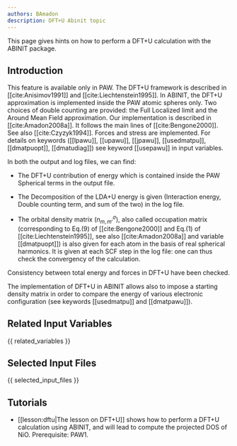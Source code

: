 ```yaml
---
authors: BAmadon
description: DFT+U Abinit topic
---
```

<!--
This file is automatically generated by mksite.py. All changes will be lost.
Change the input yaml files or the python code
-->

This page gives hints on how to perform a DFT+U calculation with the ABINIT package.

## Introduction

This feature is available only in PAW. The DFT+U framework is described in
[[cite:Anisimov1991]] and [[cite:Liechtenstein1995]]. In ABINIT, the DFT+U
approximation is implemented inside the PAW atomic spheres only. Two choices
of double counting are provided: the Full Localized limit and the Around Mean
Field approximation. Our implementation is described in [[cite:Amadon2008a]].
It follows the main lines of [[cite:Bengone2000]]. See also
[[cite:Czyzyk1994]]. Forces and stress are implemented. For details on
keywords ([[lpawu]], [[upawu]], [[jpawu]], [[usedmatpu]], [[dmatpuopt]],
[[dmatudiag]]) see keyword [[usepawu]] in input variables.

In both the output and log files, we can find:

- The DFT+U contribution of energy which is contained inside the PAW
  Spherical terms in the output file.

- The Decomposition of the LDA+U energy is given (Interaction energy, Double
  counting term, and sum of the two) in the log file.

- The orbital density matrix ($n_{m,m'}^{\sigma}$), also called occupation
matrix (corresponding to Eq.(9) of [[cite:Bengone2000]] and Eq.(1) of
[[cite:Liechtenstein1995]], see also [[cite:Amadon2008a]] and variable
[[dmatpuopt]]) is also given for each atom in the basis of real spherical
harmonics. It is given at each SCF step in the log file: one can thus check
the convergency of the calculation.

Consistency between total energy and forces in DFT+U have been checked.

The implementation of DFT+U in ABINIT allows also to impose a starting density
matrix in order to compare the energy of various electronic configuration (see
keywords [[usedmatpu]] and [[dmatpawu]]).



## Related Input Variables

{{ related_variables }}

## Selected Input Files

{{ selected_input_files }}

## Tutorials

* [[lesson:dftu|The lesson on DFT+U]] shows how to perform a DFT+U calculation using ABINIT, and will lead to compute the projected DOS of NiO. Prerequisite: PAW1.

